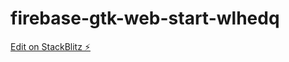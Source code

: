 # firebase-gtk-web-start-wlhedq

[Edit on StackBlitz ⚡️](https://stackblitz.com/edit/firebase-gtk-web-start-wlhedq)